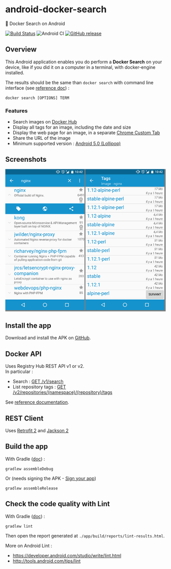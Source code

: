 # android-docker-search
:whale: Docker Search on Android

[![Build Status](https://img.shields.io/travis/ghusta/android-docker-search/master?logo=travis)](https://travis-ci.org/ghusta/android-docker-search) ![Android CI](https://github.com/ghusta/android-docker-search/workflows/Android%20CI/badge.svg) [![GitHub release](https://img.shields.io/github/v/release/ghusta/android-docker-search?sort=semver&logo=GitHub)](https://github.com/ghusta/android-docker-search/releases)

## Overview

This Android application enables you do perform a **Docker Search** on your device, like if you did it on a computer in a terminal, with docker-engine installed.

The results should be the same than `docker search` with command line interface (see [reference doc](https://docs.docker.com/engine/reference/commandline/search/)) :

    docker search [OPTIONS] TERM

### Features

- Search images on [Docker Hub](https://hub.docker.com/explore/)
- Display all tags for an image, including the date and size
- Display the web page for an image, in a separate [Chrome Custom Tab](https://developer.chrome.com/multidevice/android/customtabs)
- Share the URL of the image
- Minimum supported version : [Android 5.0 (Lollipop)](https://developer.android.com/about/versions/android-5.0.html)

## Screenshots

![screenshot 1](/media/android-app-screenshot_1.png)

## Install the app

Download and install the APK on [GitHub](https://github.com/ghusta/android-docker-search/releases).

## Docker API

Uses Registry Hub REST API v1 or v2.  
In particular :
- Search : [GET /v1/search](https://docs.docker.com/v1.6/reference/api/registry_api/#search)
- List repository tags : [GET /v2/repositories/(namespace)/(repository)/tags](https://docs.docker.com/v1.6/reference/api/registry_api/#list-repository-tags)

See [reference documentation](https://docs.docker.com/v1.6/reference/api/registry_api/).

## REST Client

Uses [Retrofit 2](https://square.github.io/retrofit/) and [Jackson 2](https://github.com/FasterXML/jackson)

## Build the app

With Gradle ([doc](https://developer.android.com/studio/build/building-cmdline.html#DebugMode)) :

    gradlew assembleDebug

Or (needs signing the APK - [Sign your app](https://developer.android.com/studio/publish/app-signing.html))

    gradlew assembleRelease

## Check the code quality with Lint

With Gradle ([doc](https://developer.android.com/studio/write/lint.html#lint-task)) :

    gradlew lint

Then open the report generated at `./app/build/reports/lint-results.html`.

More on Android Lint :

- https://developer.android.com/studio/write/lint.html
- http://tools.android.com/tips/lint
